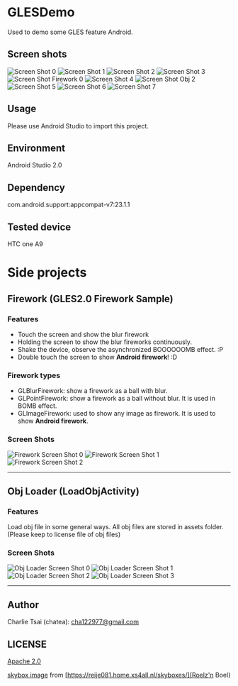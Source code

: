 # GLESDemo
Used to demo some GLES feature Android.

## Screen shots

![Screen Shot 0](/screen_shots/screen_shot0.png)
![Screen Shot 1](/screen_shots/screen_shot1.png)
![Screen Shot 2](/screen_shots/screen_shot2.png)
![Screen Shot 3](/screen_shots/screen_shot3.png)
![Screen Shot Firework 0](/screen_shots/screen_shot_firework0.png)
![Screen Shot 4](/screen_shots/screen_shot4.png)
![Screen Shot Obj 2](/screen_shots/screen_shot_obj2.png)
![Screen Shot 5](/screen_shots/screen_shot5.png)
![Screen Shot 6](/screen_shots/screen_shot6.png)
![Screen Shot 7](/screen_shots/screen_shot7.png)

## Usage
Please use Android Studio to import this project.

## Environment
Android Studio 2.0

## Dependency
com.android.support:appcompat-v7:23.1.1

## Tested device
HTC one A9

# Side projects
## Firework (GLES2.0 Firework Sample) ##
### Features
- Touch the screen and show the blur firework
- Holding the screen to show the blur fireworks continuously.
- Shake the device, observe the asynchronized BOOOOOOMB effect. :P
- Double touch the screen to show **Android firework**! :D

### Firework types
- GLBlurFirework: show a firework as a ball with blur.
- GLPointFirework: show a firework as a ball without blur. It is used in BOMB effect.
- GLImageFirework: used to show any image as firework. It is used to show **Android firework**.

### Screen Shots
![Firework Screen Shot 0](/screen_shots/screen_shot_firework0.png)
![Firework Screen Shot 1](/screen_shots/screen_shot_firework1.png)
![Firework Screen Shot 2](/screen_shots/screen_shot_firework2.png)

---

## Obj Loader (LoadObjActivity) ##
### Features
Load obj file in some general ways.
All obj files are stored in assets folder.
(Please keep to license file of obj files)

### Screen Shots
![Obj Loader Screen Shot 0](/screen_shots/screen_shot_obj0.png)
![Obj Loader Screen Shot 1](/screen_shots/screen_shot_obj1.png)
![Obj Loader Screen Shot 2](/screen_shots/screen_shot_obj2.png)
![Obj Loader Screen Shot 3](/screen_shots/screen_shot_obj3.png)

---

## Author
Charlie Tsai (chatea): cha122977@gmail.com

## LICENSE
[Apache 2.0](/LICENSE)

[skybox image](app/src/main/res/drawable/skybox.png) from [https://reije081.home.xs4all.nl/skyboxes/](Roelz'n Boel)

